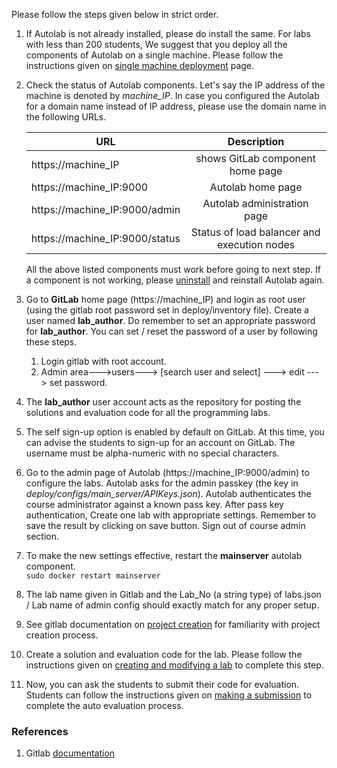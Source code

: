Please follow the steps given below in strict order.

1. If Autolab is not already installed, please do install the same. For labs with less than 200 students, We suggest that you deploy all the components of Autolab on a single machine. Please follow the instructions given on [single machine deployment](v0.2.0-Deployment-on-Single-Machine.md) page.
1. Check the status of Autolab components. Let's say the IP address of the machine is denoted by _machine_IP_. In case you configured the Autolab for a domain name instead of IP address, please use the domain name in the following URLs.
    
   | URL | Description |
   |-----|:----------:|
   | https://machine_IP | shows GitLab component home page |    
   | https://machine_IP:9000 | Autolab home page |    
   | https://machine_IP:9000/admin | Autolab administration page |    
   | https://machine_IP:9000/status | Status of load balancer and execution nodes |    

   All the above listed components must work before going to next step. If a component is not working, please [uninstall](v0.2.0-Uninstall-Autolab.md) and reinstall Autolab again.
1. Go to **GitLab** home page (https://machine_IP) and login as root user (using the gitlab root password set in deploy/inventory file). Create a user named **lab_author**. Do remember to set an appropriate password for **lab_author**. You can set / reset the password of a user by following these steps.
    1. Login gitlab with root account.
    1. Admin area--->users---> [search user and select] ---> edit ---> set password.
1. The **lab_author** user account acts as the repository for posting the solutions and evaluation code for all the programming labs.
1. The self sign-up option is enabled by default on GitLab. At this time, you can advise the students to sign-up for an account on GitLab. The username must be alpha-numeric with no special characters.
1. Go to the admin page of Autolab (https://machine_IP:9000/admin) to configure the labs. Autolab asks for the admin passkey (the key in _deploy/configs/main_server/APIKeys.json_). Autolab authenticates the course administrator against a known pass key. After pass key authentication, Create one lab with appropriate settings. Remember to save the result by clicking on save button. Sign out of course admin section.
1. To make the new settings effective, restart the **mainserver** autolab component.    
    `sudo docker restart mainserver`    
1. The lab name given in Gitlab and the Lab_No (a string type) of labs.json / Lab name of admin config should exactly match for any proper setup.
1. See gitlab documentation on [project creation](https://docs.gitlab.com/ce/gitlab-basics/create-project.html) for familiarity with project creation process.    
1. Create a solution and evaluation code for the lab. Please follow the instructions given on [creating and modifying a lab](v0.2.0-Creating-and-Modifying-a-lab.md) to complete this step.
1. Now, you can ask the students to submit their code for evaluation. Students can follow the instructions given on [making a submission](v0.2.0-Making-a-Submission.md) to complete the auto evaluation process.    

### References ###
1. Gitlab [documentation](https://docs.gitlab.com/ce/README.html)
